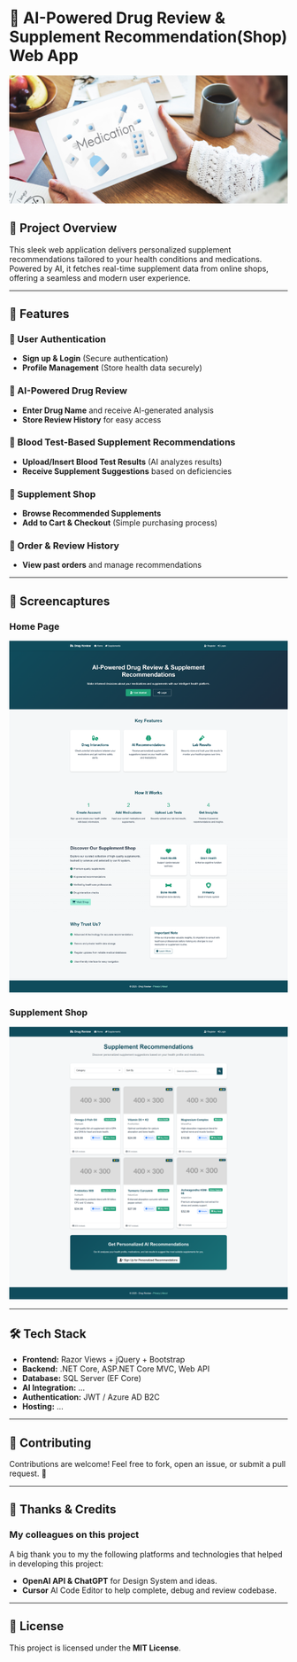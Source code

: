 # 🏥 AI-Powered Drug Review & Supplement Recommendation(Shop) Web App

![Project Banner](main-banner1.jpg)

## 📌 Project Overview

This sleek web application delivers personalized supplement recommendations tailored to your health conditions and medications. Powered by AI, it fetches real-time supplement data from online shops, offering a seamless and modern user experience.

---

## 🚀 Features

### 🔹 User Authentication

- **Sign up & Login** (Secure authentication)
- **Profile Management** (Store health data securely)

### 🔹 AI-Powered Drug Review

- **Enter Drug Name** and receive AI-generated analysis
- **Store Review History** for easy access

### 🔹 Blood Test-Based Supplement Recommendations

- **Upload/Insert Blood Test Results** (AI analyzes results)
- **Receive Supplement Suggestions** based on deficiencies

### 🔹 Supplement Shop

- **Browse Recommended Supplements**
- **Add to Cart & Checkout** (Simple purchasing process)

### 🔹 Order & Review History

- **View past orders** and manage recommendations

---


## 🎨 Screencaptures

### **Home Page**

![Home Page](home-screencapture.png)


### **Supplement Shop**

![Supplement Shop](shop-screencapture.png)

---


## 🛠️ Tech Stack

- **Frontend:** Razor Views + jQuery + Bootstrap
- **Backend:** .NET Core, ASP.NET Core MVC, Web API
- **Database:** SQL Server (EF Core)
- **AI Integration:** ...
- **Authentication:** JWT / Azure AD B2C
- **Hosting:** ...

---

## 🤝 Contributing

Contributions are welcome! Feel free to fork, open an issue, or submit a pull request. 🚀

---


## 🙏 Thanks & Credits

### My colleagues on this project

A big thank you to my the following platforms and technologies that helped in developing this project:

- **OpenAI API & ChatGPT** for Design System and ideas.
- **Cursor** AI Code Editor to help complete, debug and review codebase.

---

## 📜 License

This project is licensed under the **MIT License**.